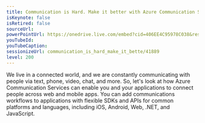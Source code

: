 ```yaml
---
title: Communication is Hard. Make it better with Azure Communication Services.
isKeynote: false
isRetired: false
sourceUrl: 
powerPointUrl: https://onedrive.live.com/embed?cid=406EE4C95978C038&resid=406EE4C95978C038%2181604&authkey=AGCWVysQAprF7iE&em=2
youTubeId: 
youTubeCaption: 
sessionizeUrl: communication_is_hard_make_it_bette/41889
level: 200
---
```

We live in a connected world, and we are constantly communicating with people via text, phone, video, chat, and more. So, let's look at how Azure Communication Services can enable you and your applications to connect people across web and mobile apps. You can add communications workflows to applications with flexible SDKs and APIs for common platforms and languages, including iOS, Android, Web, .NET, and JavaScript.
